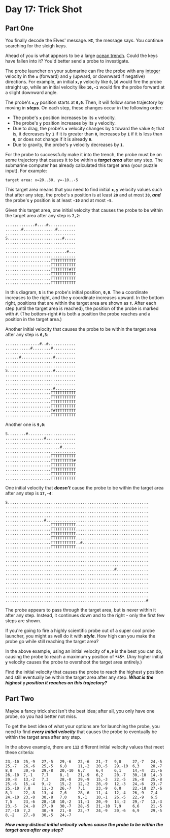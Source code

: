 # Day 17: Trick Shot

## Part One

You finally decode the Elves' message. **`HI`**, the message says. You continue searching for the sleigh keys.

Ahead of you is what appears to be a large [ocean trench](https://en.wikipedia.org/wiki/Oceanic_trench). Could the keys have fallen into it? You'd better send a probe to investigate.

The probe launcher on your submarine can fire the probe with any [integer](https://en.wikipedia.org/wiki/Integer) velocity in the **`x`** (forward) and **`y`** (upward, or downward if negative) directions. For example, an initial **`x,y`** velocity like **`0,10`** would fire the probe straight up, while an initial velocity like **`10,-1`** would fire the probe forward at a slight downward angle.

The probe's **`x,y`** position starts at **`0,0`**. Then, it will follow some trajectory by moving in **_steps_**. On each step, these changes occur in the following order:

- The probe's **`x`** position increases by its **`x`** velocity.
- The probe's **`y`** position increases by its **`y`** velocity.
- Due to drag, the probe's **`x`** velocity changes by **`1`** toward the value **`0`**; that is, it decreases by **`1`** if it is greater than **`0`**, increases by **`1`** if it is less than **`0`**, or does not change if it is already **`0`**.
- Due to gravity, the probe's **`y`** velocity decreases by **`1`**.

For the probe to successfully make it into the trench, the probe must be on some trajectory that causes it to be within a **_target area_** after any step. The submarine computer has already calculated this target area (your puzzle input). For example:

```
target area: x=20..30, y=-10..-5
```

This target area means that you need to find initial **`x,y`** velocity values such that after any step, the probe's **`x`** position is at least **`20`** and at most **`30`**, **_and_** the probe's **`y`** position is at least **`-10`** and at most **`-5`**.

Given this target area, one initial velocity that causes the probe to be within the target area after any step is **`7,2`**:

```
.............#....#............
.......#..............#........
...............................
S........................#.....
...............................
...............................
...........................#...
...............................
....................TTTTTTTTTTT
....................TTTTTTTTTTT
....................TTTTTTTT#TT
....................TTTTTTTTTTT
....................TTTTTTTTTTT
....................TTTTTTTTTTT

```

In this diagram, **`S`** is the probe's initial position, **`0,0`**. The **`x`** coordinate increases to the right, and the **`y`** coordinate increases upward. In the bottom right, positions that are within the target area are shown as **`T`**. After each step (until the target area is reached), the position of the probe is marked with **`#`**. (The bottom-right **`#`** is both a position the probe reaches and a position in the target area.)

Another initial velocity that causes the probe to be within the target area after any step is **`6,3`**:

```
...............#..#............
...........#........#..........
...............................
......#..............#.........
...............................
...............................
S....................#.........
...............................
...............................
...............................
.....................#.........
....................TTTTTTTTTTT
....................TTTTTTTTTTT
....................TTTTTTTTTTT
....................TTTTTTTTTTT
....................T#TTTTTTTTT
....................TTTTTTTTTTT

```

Another one is **`9,0`**:

```
S........#.....................
.................#.............
...............................
........................#......
...............................
....................TTTTTTTTTTT
....................TTTTTTTTTT#
....................TTTTTTTTTTT
....................TTTTTTTTTTT
....................TTTTTTTTTTT
....................TTTTTTTTTTT

```

One initial velocity that **_doesn't_** cause the probe to be within the target area after any step is **`17,-4`**:

```
S..............................................................
...............................................................
...............................................................
...............................................................
.................#.............................................
....................TTTTTTTTTTT................................
....................TTTTTTTTTTT................................
....................TTTTTTTTTTT................................
....................TTTTTTTTTTT................................
....................TTTTTTTTTTT..#.............................
....................TTTTTTTTTTT................................
...............................................................
...............................................................
...............................................................
...............................................................
................................................#..............
...............................................................
...............................................................
...............................................................
...............................................................
...............................................................
...............................................................
..............................................................#

```

The probe appears to pass through the target area, but is never within it after any step. Instead, it continues down and to the right - only the first few steps are shown.

If you're going to fire a highly scientific probe out of a super cool probe launcher, you might as well do it with **_style_**. How high can you make the probe go while still reaching the target area?

In the above example, using an initial velocity of **`6,9`** is the best you can do, causing the probe to reach a maximum **`y`** position of **`*45*`**. (Any higher initial **`y`** velocity causes the probe to overshoot the target area entirely.)

Find the initial velocity that causes the probe to reach the highest **`y`** position and still eventually be within the target area after any step. **_What is the highest_** **`y`** **_position it reaches on this trajectory?_**

## Part Two

Maybe a fancy trick shot isn't the best idea; after all, you only have one probe, so you had better not miss.

To get the best idea of what your options are for launching the probe, you need to find **_every initial velocity_** that causes the probe to eventually be within the target area after any step.

In the above example, there are **`112`** different initial velocity values that meet these criteria:

```
23,-10  25,-9   27,-5   29,-6   22,-6   21,-7   9,0     27,-7   24,-5
25,-7   26,-6   25,-5   6,8     11,-2   20,-5   29,-10  6,3     28,-7
8,0     30,-6   29,-8   20,-10  6,7     6,4     6,1     14,-4   21,-6
26,-10  7,-1    7,7     8,-1    21,-9   6,2     20,-7   30,-10  14,-3
20,-8   13,-2   7,3     28,-8   29,-9   15,-3   22,-5   26,-8   25,-8
25,-6   15,-4   9,-2    15,-2   12,-2   28,-9   12,-3   24,-6   23,-7
25,-10  7,8     11,-3   26,-7   7,1     23,-9   6,0     22,-10  27,-6
8,1     22,-8   13,-4   7,6     28,-6   11,-4   12,-4   26,-9   7,4
24,-10  23,-8   30,-8   7,0     9,-1    10,-1   26,-5   22,-9   6,5
7,5     23,-6   28,-10  10,-2   11,-1   20,-9   14,-2   29,-7   13,-3
23,-5   24,-8   27,-9   30,-7   28,-5   21,-10  7,9     6,6     21,-5
27,-10  7,2     30,-9   21,-8   22,-7   24,-9   20,-6   6,9     29,-5
8,-2    27,-8   30,-5   24,-7

```

**_How many distinct initial velocity values cause the probe to be within the target area after any step?_**
